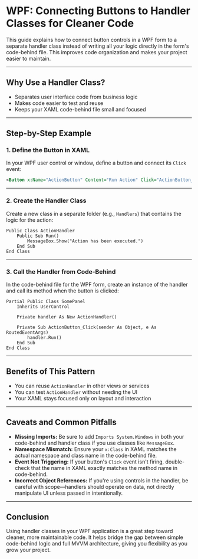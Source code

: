 # WPF: Connecting Buttons to Handler Classes for Cleaner Code

This guide explains how to connect button controls in a WPF form to a separate handler class instead of writing all your logic directly in the form's code-behind file. This improves code organization and makes your project easier to maintain.

---

## Why Use a Handler Class?

- Separates user interface code from business logic
- Makes code easier to test and reuse
- Keeps your XAML code-behind file small and focused

---

## Step-by-Step Example

### 1. Define the Button in XAML

In your WPF user control or window, define a button and connect its `Click` event:

```xml
<Button x:Name="ActionButton" Content="Run Action" Click="ActionButton_Click" />
```

---

### 2. Create the Handler Class

Create a new class in a separate folder (e.g., `Handlers`) that contains the logic for the action:

```vbnet
Public Class ActionHandler
    Public Sub Run()
        MessageBox.Show("Action has been executed.")
    End Sub
End Class
```

---

### 3. Call the Handler from Code-Behind

In the code-behind file for the WPF form, create an instance of the handler and call its method when the button is clicked:

```vbnet
Partial Public Class SomePanel
    Inherits UserControl

    Private handler As New ActionHandler()

    Private Sub ActionButton_Click(sender As Object, e As RoutedEventArgs)
        handler.Run()
    End Sub
End Class
```

---

## Benefits of This Pattern

- You can reuse `ActionHandler` in other views or services
- You can test `ActionHandler` without needing the UI
- Your XAML stays focused only on layout and interaction

---

## Caveats and Common Pitfalls

- **Missing Imports:** Be sure to add `Imports System.Windows` in both your code-behind and handler class if you use classes like `MessageBox`.
- **Namespace Mismatch:** Ensure your `x:Class` in XAML matches the actual namespace and class name in the code-behind file.
- **Event Not Triggering:** If your button's `Click` event isn't firing, double-check that the name in XAML exactly matches the method name in code-behind.
- **Incorrect Object References:** If you're using controls in the handler, be careful with scope—handlers should operate on data, not directly manipulate UI unless passed in intentionally.

---

## Conclusion

Using handler classes in your WPF application is a great step toward cleaner, more maintainable code. It helps bridge the gap between simple code-behind logic and full MVVM architecture, giving you flexibility as you grow your project.
